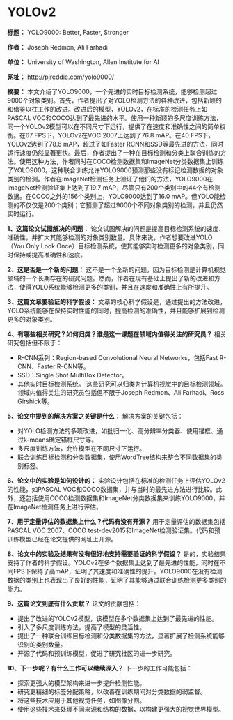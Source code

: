 # YOLOv2

**标题：** YOLO9000: Better, Faster, Stronger

**作者：** Joseph Redmon, Ali Farhadi

**单位：** University of Washington, Allen Institute for AI

**网址：** http://pjreddie.com/yolo9000/

**摘要：**
本文介绍了YOLO9000，一个先进的实时目标检测系统，能够检测超过9000个对象类别。首先，作者提出了对YOLO检测方法的各种改进，包括新颖的和借鉴以往工作的改进。改进后的模型，YOLOv2，在标准的检测任务上如PASCAL VOC和COCO达到了最先进的水平。使用一种新颖的多尺度训练方法，同一个YOLOv2模型可以在不同尺寸下运行，提供了在速度和准确性之间的简单权衡。在67 FPS下，YOLOv2在VOC 2007上达到了76.8 mAP。在40 FPS下，YOLOv2达到了78.6 mAP，超过了如Faster RCNN和SSD等最先进的方法，同时运行速度仍然显著更快。最后，作者提出了一种在目标检测和分类上联合训练的方法。使用这种方法，作者同时在COCO检测数据集和ImageNet分类数据集上训练了YOLO9000。这种联合训练允许YOLO9000预测那些没有标记检测数据的对象类别的检测。作者在ImageNet检测任务上验证了他们的方法，YOLO9000在ImageNet检测验证集上达到了19.7 mAP，尽管只有200个类别中的44个有检测数据。在COCO之外的156个类别上，YOLO9000达到了16.0 mAP。但YOLO能检测的不仅仅是200个类别；它预测了超过9000个不同对象类别的检测，并且仍然实时运行。

**1、这篇论文试图解决的问题：**
论文试图解决的问题是提高目标检测系统的速度、准确性，并扩大其能够检测的对象类别数量。具体来说，作者想要改进YOLO（You Only Look Once）目标检测系统，使其能够实时检测更多的对象类别，同时保持或提高准确性和速度。

**2、这是否是一个新的问题：**
这不是一个全新的问题，因为目标检测是计算机视觉领域的一个长期存在的研究问题。然而，作者在现有基础上提出了新的改进和方法，使得YOLO系统能够检测更多的类别，并且在速度和准确性上有所提升。

**3、这篇文章要验证的科学假设：**
文章的核心科学假设是，通过提出的方法改进，YOLO系统能够在保持实时性能的同时，提高检测的准确性，并且能够扩展到检测更多的对象类别。

**4、有哪些相关研究？如何归类？谁是这一课题在领域内值得关注的研究员？**
相关研究包括但不限于：
- R-CNN系列：Region-based Convolutional Neural Networks，包括Fast R-CNN、Faster R-CNN等。
- SSD：Single Shot MultiBox Detector。
- 其他实时目标检测系统。
这些研究可以归类为计算机视觉中的目标检测领域。领域内值得关注的研究员包括但不限于Joseph Redmon、Ali Farhadi、Ross Girshick等。

**5、论文中提到的解决方案之关键是什么：**
解决方案的关键包括：
- 对YOLO检测方法的多项改进，如批归一化、高分辨率分类器、使用锚框、通过k-means确定锚框尺寸等。
- 多尺度训练方法，允许模型在不同尺寸下运行。
- 联合训练目标检测和分类数据集，使用WordTree结构来整合不同数据集的类别标签。

**6、论文中的实验是如何设计的：**
实验设计包括在标准的检测任务上评估YOLOv2的性能，如PASCAL VOC和COCO数据集，并与当时的最先进方法进行比较。此外，还包括使用COCO检测数据集和ImageNet分类数据集来训练YOLO9000，并在ImageNet检测任务上进行评估。

**7、用于定量评估的数据集上什么？代码有没有开源？**
用于定量评估的数据集包括PASCAL VOC 2007、COCO test-dev2015和ImageNet检测验证集。代码和预训练模型已经在论文提供的网址上开源。

**8、论文中的实验及结果有没有很好地支持需要验证的科学假设？**
是的，实验结果支持了作者的科学假设。YOLOv2在多个数据集上达到了最先进的性能，同时在不同FPS下保持了高mAP，证明了其速度和准确性的提升。YOLO9000在没有检测数据的类别上也表现出了良好的性能，证明了其能够通过联合训练检测更多类别的能力。

**9、这篇论文到底有什么贡献？**
论文的贡献包括：
- 提出了改进的YOLOv2模型，该模型在多个数据集上达到了最先进的性能。
- 引入了多尺度训练方法，提高了模型的灵活性。
- 提出了一种联合训练目标检测和分类数据集的方法，显著扩展了检测系统能够识别的类别数量。
- 开源了代码和预训练模型，促进了研究社区的进一步研究。

**10、下一步呢？有什么工作可以继续深入？**
下一步的工作可能包括：
- 探索更强大的模型架构来进一步提升检测性能。
- 研究更精细的标签分配策略，以改善在训练期间对分类数据的弱监督。
- 将这些技术应用于其他视觉任务，如图像分割。
- 使用这些技术来处理不同来源和结构的数据，以构建更强大的视觉世界模型。